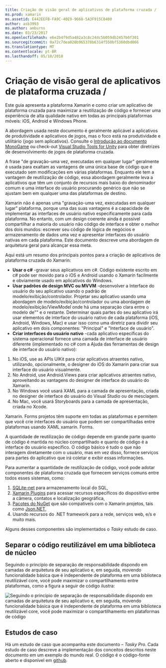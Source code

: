 ```yaml
---
title: Criação de visão geral de aplicativos de plataforma cruzada /
ms.prod: xamarin
ms.assetid: E442EEFB-FA9C-40E9-9668-5A3F915C8400
author: asb3993
ms.author: amburns
ms.date: 03/23/2017
ms.openlocfilehash: e6e2b4f9d5a482a3c8c24dc5b059db2457b0f301
ms.sourcegitcommit: 0a72c7dea020b965378b6314f558bf5360dbd066
ms.translationtype: MT
ms.contentlocale: pt-BR
ms.lasthandoff: 05/10/2018
---
```

# <a name="building-cross-platform-applications-overview"></a>Criação de visão geral de aplicativos de plataforma cruzada /

Este guia apresenta a plataforma Xamarin e como criar um aplicativo de plataforma cruzada para maximizar a reutilização de código e fornecer uma experiência de alta qualidade nativo em todas as principais plataformas móveis: iOS, Android e Windows Phone.

A abordagem usada neste documento é geralmente aplicável a aplicativos de produtividade e aplicativos de jogos, mas o foco está na produtividade e utilitário (jogo sem aplicativos). Consulte o [Introdução ao documento MonoGame](~/graphics-games/monogame/introduction/index.md) ou check-out [Visual Studio Tools for Unity](https://docs.microsoft.com/visualstudio/cross-platform/visual-studio-tools-for-unity) para obter diretrizes de desenvolvimento de jogos de plataforma cruzada.

A frase "de gravação-uma vez, executadas em qualquer lugar" geralmente é usada para exaltam as vantagens de uma única base de código que é executado sem modificações em várias plataformas. Enquanto ele tem a vantagem de reutilização de código, essa abordagem geralmente leva a aplicativos que têm um conjunto de recursos mais baixo do denominador comum e uma interface do usuário procurando genérico que não se ajustam bem em qualquer uma das plataformas de destino.

Xamarin não é apenas uma "gravação-uma vez, executadas em qualquer lugar" plataforma, porque uma das suas vantagens é a capacidade de implementar as interfaces de usuário nativo especificamente para cada plataforma. No entanto, com um design coerente ainda é possível compartilhar a maioria do usuário não código de interface e obter o melhor dos dois mundos: escrever seu código de lógica de negócios e armazenamento de dados uma vez e apresentar interfaces do usuário nativas em cada plataforma. Este documento descreve uma abordagem de arquitetura geral para alcançar essa meta.

Aqui está um resumo dos principais pontos para a criação de aplicativos de plataforma cruzada do Xamarin:

-   **Usar o c#** -gravar seus aplicativos em c#. Código existente escrito em c# pode ser movido para o iOS e Android usando o Xamarin facilmente e obviamente usado em aplicativos do Windows.
-   **Usar padrões de design MVC ou MVVM** -desenvolver a Interface do usuário do seu aplicativo usando o padrão de modelo/exibição/controlador. Projetar seu aplicativo usando uma abordagem de modelo/exibição/controlador ou uma abordagem de modelo/exibição/ViewModel onde há uma separação clara entre o modelo de"" e o restante. Determinar quais partes do seu aplicativo irá usar elementos de interface do usuário nativo de cada plataforma (iOS, Android, Windows, Mac) e usar isso como uma diretriz para dividir seu aplicativo em dois componentes: "Principal" e "Interface de usuário".
-   **Criar interfaces do usuário nativo** -cada aplicativo específicas do sistema operacional fornece uma camada de interface de usuário diferente (implementado no c# com a Ajuda das ferramentas de design de interface do usuário nativo):

1.  No iOS, use as APIs UIKit para criar aplicativos atraentes nativo, utilizando, opcionalmente, o designer do iOS do Xamarin para criar sua interface do usuário visualmente.
1.  No Android, use Android.Views para criar aplicativos atraentes nativo, aproveitando as vantagens do designer de interface do usuário do Xamarin.
1.  No Windows você usará XAML para a camada de apresentação, criada no designer de interface do usuário do Visual Studio ou de mesclagem.
1.  No Mac, você usará Storyboards para a camada de apresentação, criada no Xcode.

Xamarin. Forms projetos têm suporte em todas as plataformas e permitem que você crie interfaces do usuário que podem ser compartilhadas entre plataformas usando XAML xamarin. Forms. 

A quantidade de reutilização de código depende em grande parte quanto de código é mantida no núcleo compartilhado e quanto de código é a interface do usuário específico. O código básico é tudo o que não interagem diretamente com o usuário, mas em vez disso, fornece serviços para partes do aplicativo que irá coletar e exibir essas informações.

Para aumentar a quantidade de reutilização de código, você pode adotar componentes de plataforma cruzada que fornecem serviços comuns entre todos esses sistemas, como:

1.   [SQLite-net](https://www.nuget.org/packages/sqlite-net-pcl/) para armazenamento local do SQL,
1.   [Xamarin Plugins](https://xamarin.com/plugins) para acessar recursos específicos do dispositivo entre a câmera, contatos e localização geográfica,
1.   [Pacotes do NuGet](https://nuget.org) que são compatíveis com o Xamarin projetos, tais como [Json.NET](https://www.nuget.org/packages/Newtonsoft.Json/),
1.  Usando recursos do .NET framework para a rede, serviços web, e/s e muito mais.


Alguns desses componentes são implementados o *Tasky* estudo de caso.

 <a name="Separate_Reusable_Code_into_a_Core_Library" />


## <a name="separate-reusable-code-into-a-core-library"></a>Separar o código reutilizável em uma biblioteca de núcleo

Seguindo o princípio de separação de responsabilidade dispondo em camadas de arquitetura de seu aplicativo e, em seguida, movendo funcionalidade básica que é independente de plataforma em uma biblioteca reutilizável core, você pode maximizar o compartilhamento entre plataformas, como a figura a seguir de código ilustra:

 ![](overview-images/layers2.png "Seguindo o princípio de separação de responsabilidade dispondo em camadas de arquitetura de seu aplicativo e, em seguida, movendo funcionalidade básica que é independente de plataforma em uma biblioteca reutilizável core, você pode maximizar o compartilhamento em plataformas de código")

 <a name="Case_Studies" />


## <a name="case-studies"></a>Estudos de caso

Há um estudo de caso que acompanha este documento – *Tasky Pro*. Cada estudo de caso descreve a implementação dos conceitos descritos neste documento em um exemplo do mundo real. O código é o código-fonte aberto e disponível em [github](https://github.com/xamarin/mobile-samples/).

